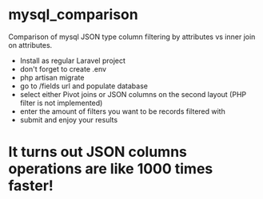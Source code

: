 # mysql_comparison
Comparison of mysql JSON type column filtering by attributes vs inner join on attributes.

- Install as regular Laravel project
- don't forget to create .env
- php artisan migrate
- go to /fields url and populate database
- select either Pivot joins or JSON columns on the second layout (PHP filter is not implemented)
- enter the amount of filters you want to be records filtered with
- submit and enjoy your results

It turns out JSON columns operations are like 1000 times faster!
====
